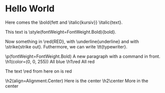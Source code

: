 # Hello World

Here comes the \bold{fett and \italic{kursiv}} \italic{text}.

This text is \style(fontWeight=FontWeight.Bold){bold}.

Now something in \red{RED}, with \underline{underline} and with \strike{strike out}.
Futhermore, we can write \tt{typewriter}.

\p(fontWeight=FontWeight.Bold) A new paragraph with a command in front.
\h1(color=(0, 0, 255)) All blue
\h1\red All red

The text \red from here on is red

\h2(align=Alignment.Center) Here is the center
\h2\center More in the center